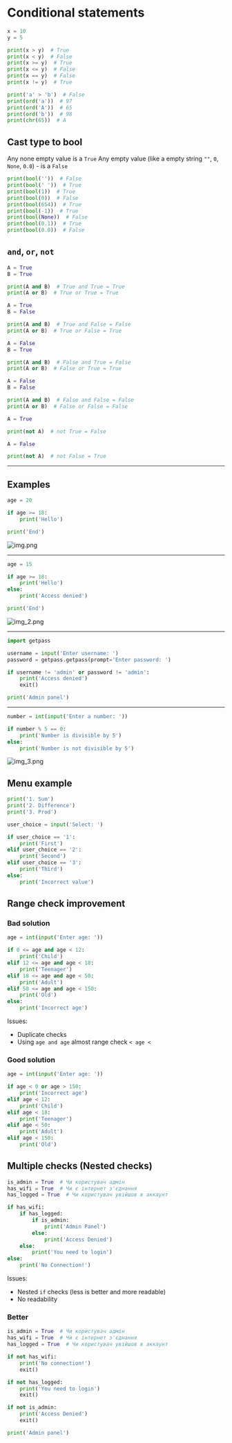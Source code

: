 # Conditional statements

```python
x = 10
y = 5

print(x > y)  # True
print(x < y)  # False
print(x >= y)  # True
print(x <= y)  # False
print(x == y)  # False
print(x != y)  # True
```

```python
print('a' > 'b')  # False
print(ord('a'))  # 97
print(ord('A'))  # 65
print(ord('b'))  # 98
print(chr(65))  # A
```

## Cast type to bool

Any none empty value is a ```True```
Any empty value (like a empty string ```""```, ```0```, ```None```, ```0.0```) - is a ```False```

```python
print(bool(''))  # False
print(bool(' '))  # True
print(bool(1))  # True
print(bool(0))  # False
print(bool(654))  # True
print(bool(-1))  # True
print(bool(None))  # False
print(bool(0.1))  # True
print(bool(0.0))  # False
```

## ```and```, ```or```, ```not```

```python
A = True
B = True

print(A and B)  # True and True = True
print(A or B)  # True or True = True

A = True
B = False

print(A and B)  # True and False = False
print(A or B)  # True or False = True

A = False
B = True

print(A and B)  # False and True = False
print(A or B)  # False or True = True

A = False
B = False

print(A and B)  # False and False = False
print(A or B)  # False or False = False

A = True

print(not A)  # not True = False

A = False

print(not A)  # not False = True
```

---

## Examples

```python
age = 20

if age >= 18:
    print('Hello')

print('End')
```

![img.png](img%2Fimg.png)

---

```python
age = 15

if age >= 18:
    print('Hello')
else:
    print('Access denied')

print('End')
```

![img_2.png](img%2Fimg_2.png)

---

```python
import getpass

username = input('Enter username: ')
password = getpass.getpass(prompt='Enter password: ')

if username != 'admin' or password != 'admin':
    print('Access denied')
    exit()

print('Admin panel')
```

---

```python
number = int(input('Enter a number: '))

if number % 5 == 0:
    print('Number is divisible by 5')
else:
    print('Number is not divisible by 5')
```

![img_3.png](img%2Fimg_3.png)

## Menu example

```python
print('1. Sum')
print('2. Difference')
print('3. Prod')

user_choice = input('Select: ')

if user_choice == '1':
    print('First')
elif user_choice == '2':
    print('Second')
elif user_choice == '3':
    print('Third')
else:
    print('Incorrect value')
```

## Range check improvement

### Bad solution

```python
age = int(input('Enter age: '))

if 0 <= age and age < 12:
    print('Child')
elif 12 <= age and age < 18:
    print('Teenager')
elif 18 <= age and age < 50:
    print('Adult')
elif 50 <= age and age < 150:
    print('Old')
else:
    print('Incorrect age')
```

Issues:

- Duplicate checks
- Using ```age and age``` almost range check ```< age <```

### Good solution

```python
age = int(input('Enter age: '))

if age < 0 or age > 150:
    print('Incorrect age')
elif age < 12:
    print('Child')
elif age < 18:
    print('Teenager')
elif age < 50:
    print('Adult')
elif age < 150:
    print('Old')
```

## Multiple checks (Nested checks)

```python
is_admin = True  # Чи користувач адмін
has_wifi = True  # Чи є інтернет з'єднання
has_logged = True  # Чи користувач увійшов в аккаунт

if has_wifi:
    if has_logged:
        if is_admin:
            print('Admin Panel')
        else:
            print('Access Denied')
    else:
        print('You need to login')
else:
    print('No Connection!')
```

Issues:

- Nested ```if``` checks (less is better and more readable)
- No readability

### Better
```python
is_admin = True  # Чи користувач адмін
has_wifi = True  # Чи є інтернет з'єднання
has_logged = True  # Чи користувач увійшов в аккаунт

if not has_wifi:
    print('No connection!')
    exit()

if not has_logged:
    print('You need to login')
    exit()

if not is_admin:
    print('Access Denied')
    exit()

print('Admin panel')
```
